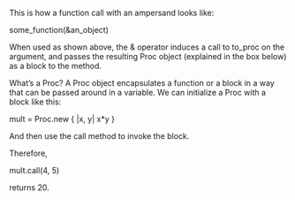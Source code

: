 This is how a function call with an ampersand looks like:

some_function(&an_object)

When used as shown above, the & operator induces a call to to_proc on the argument, and passes the resulting Proc object (explained in the box below) as a block to the method.



What’s a Proc?
A Proc object encapsulates a function or a block in a way that can be passed around in a variable.
We can initialize a Proc with a block like this:

mult = Proc.new { |x, y| x*y }

And then use the call method to invoke the block.

Therefore,

mult.call(4, 5)

returns 20.